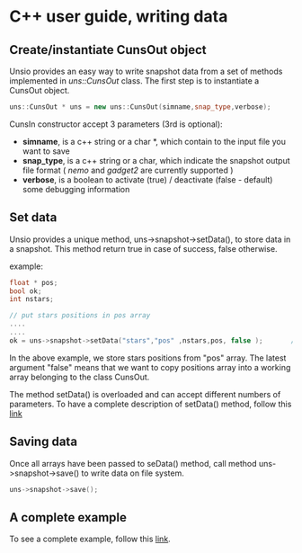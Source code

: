 
# C++ user guide, writing data

## Create/instantiate CunsOut object

Unsio provides an easy way to write  snapshot data from a set of methods implemented in *uns::CunsOut* class. The first step is to instantiate a CunsOut object.

```c++
uns::CunsOut * uns = new uns::CunsOut(simname,snap_type,verbose);
```

CunsIn constructor accept 3 parameters (3rd is optional):

- **simname**,  is a c++ string or a char *, which contain to the input file you want to save
- **snap_type**,   is a c++ string or a char, which indicate the snapshot output file format ( *nemo* and *gadget2* are currently supported )
- **verbose**, is a boolean to activate (true) / deactivate (false - default) some debugging information

## Set data

Unsio provides a unique method, uns->snapshot->setData(),  to store data in a snapshot. This method return true in case of success, false otherwise.


example:
```c++
float * pos;
bool ok;
int nstars;

// put stars positions in pos array
....
....
ok = uns->snapshot->setData("stars","pos" ,nstars,pos, false );       // store positions for component stars
```
In the above example, we store stars positions from "pos" array. The latest argument "false" means that we want to copy positions array into a working array belonging to the class CunsOut.

The method setData() is overloaded and can accept different numbers of parameters.
To have a complete description of setData() method, follow this [link](./set_data_cpp.md)

## Saving data

Once all arrays have been passed to seData() method, call method uns->snapshot->save() to write data on file system.

```c++
uns->snapshot->save();
```
## A complete example

To see a complete example, follow this [link](../Examples/cpp_example.md).
